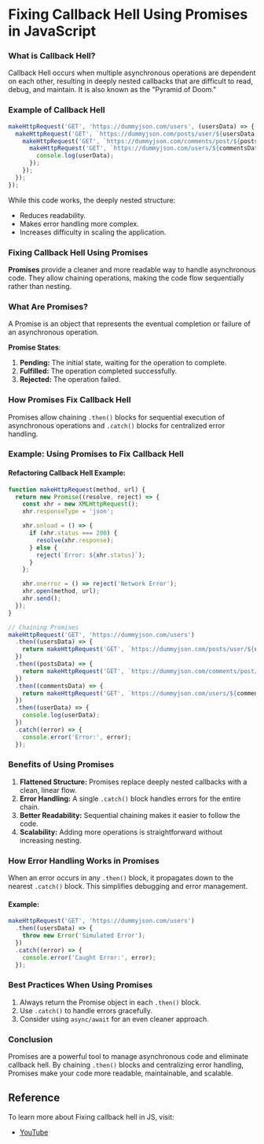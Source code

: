 # Fixing Callback Hell Using Promises in JavaScript

### **What is Callback Hell?**
Callback Hell occurs when multiple asynchronous operations are dependent on each other, resulting in deeply nested callbacks that are difficult to read, debug, and maintain. It is also known as the "Pyramid of Doom."

### **Example of Callback Hell**
```javascript
makeHttpRequest('GET', 'https://dummyjson.com/users', (usersData) => {
  makeHttpRequest('GET', `https://dummyjson.com/posts/user/${usersData.users[0].id}`, (postsData) => {
    makeHttpRequest('GET', `https://dummyjson.com/comments/post/${postsData.posts[0].id}`, (commentsData) => {
      makeHttpRequest('GET', `https://dummyjson.com/users/${commentsData.comments[0].user.id}`, (userData) => {
        console.log(userData);
      });
    });
  });
});
```

While this code works, the deeply nested structure:
- Reduces readability.
- Makes error handling more complex.
- Increases difficulty in scaling the application.


### **Fixing Callback Hell Using Promises**

**Promises** provide a cleaner and more readable way to handle asynchronous code. They allow chaining operations, making the code flow sequentially rather than nesting.



### **What Are Promises?**
A Promise is an object that represents the eventual completion or failure of an asynchronous operation.

**Promise States**:
1. **Pending:** The initial state, waiting for the operation to complete.
2. **Fulfilled:** The operation completed successfully.
3. **Rejected:** The operation failed.



### **How Promises Fix Callback Hell**

Promises allow chaining `.then()` blocks for sequential execution of asynchronous operations and `.catch()` blocks for centralized error handling.


### **Example: Using Promises to Fix Callback Hell**

#### Refactoring Callback Hell Example:
```javascript
function makeHttpRequest(method, url) {
  return new Promise((resolve, reject) => {
    const xhr = new XMLHttpRequest();
    xhr.responseType = 'json';

    xhr.onload = () => {
      if (xhr.status === 200) {
        resolve(xhr.response);
      } else {
        reject(`Error: ${xhr.status}`);
      }
    };

    xhr.onerror = () => reject('Network Error');
    xhr.open(method, url);
    xhr.send();
  });
}

// Chaining Promises
makeHttpRequest('GET', 'https://dummyjson.com/users')
  .then((usersData) => {
    return makeHttpRequest('GET', `https://dummyjson.com/posts/user/${usersData.users[0].id}`);
  })
  .then((postsData) => {
    return makeHttpRequest('GET', `https://dummyjson.com/comments/post/${postsData.posts[0].id}`);
  })
  .then((commentsData) => {
    return makeHttpRequest('GET', `https://dummyjson.com/users/${commentsData.comments[0].user.id}`);
  })
  .then((userData) => {
    console.log(userData);
  })
  .catch((error) => {
    console.error('Error:', error);
  });
```


### **Benefits of Using Promises**
1. **Flattened Structure:** Promises replace deeply nested callbacks with a clean, linear flow.
2. **Error Handling:** A single `.catch()` block handles errors for the entire chain.
3. **Better Readability:** Sequential chaining makes it easier to follow the code.
4. **Scalability:** Adding more operations is straightforward without increasing nesting.

### **How Error Handling Works in Promises**
When an error occurs in any `.then()` block, it propagates down to the nearest `.catch()` block. This simplifies debugging and error management.

#### Example:
```javascript
makeHttpRequest('GET', 'https://dummyjson.com/users')
  .then((usersData) => {
    throw new Error('Simulated Error');
  })
  .catch((error) => {
    console.error('Caught Error:', error);
  });
```


### **Best Practices When Using Promises**
1. Always return the Promise object in each `.then()` block.
2. Use `.catch()` to handle errors gracefully.
3. Consider using `async/await` for an even cleaner approach.

### **Conclusion**
Promises are a powerful tool to manage asynchronous code and eliminate callback hell. By chaining `.then()` blocks and centralizing error handling, Promises make your code more readable, maintainable, and scalable.


## Reference
To learn more about Fixing callback hell in JS, visit:
- [YouTube](https://www.youtube.com/watch?v=T2k8JKO2vCc&list=PLfEr2kn3s-br9ZFmejfLhAgMbGgbpdof8&index=121)